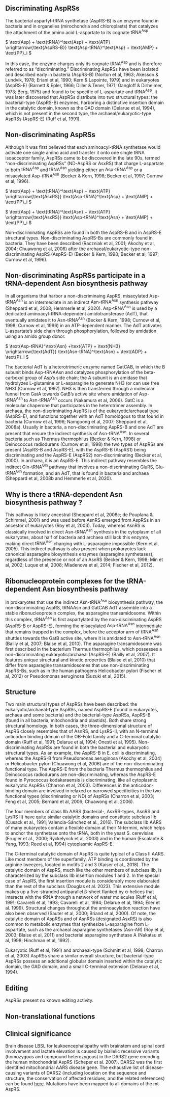 ## Discriminating AspRSs

The bacterial aspartyl-tRNA synthetase (AspRS-B) is an enzyme found in bacteria and in organelles (mirochondria and chloroplasts) that catalyzes the attachment of the amino acid L-aspartate to its cognate $\text{tRNA}^\text{Asp}$. 


$ \text{Asp} + \text{tRNA}^\text{Asp} + \text{ATP} \xrightarrow{\text{AspRS-B}} \text{Asp-tRNA}^\text{Asp} + \text{AMP} + \text{PP}_i  $


In this case, the enzyme charges only its cognate $\text{tRNA}^\text{Asp}$ and is therefore referred to as “discriminating.” Discriminating AspRSs have been isolated and described early in bacteria (AspRS-B) (Norton et al, 1963; Akesson & Lundvik, 1978; Eriani et al, 1990; Kern & Lapointe, 1979) and in eukaryotes (AspRS-E) (Barnett & Epler, 1966; Diller & Tener, 1971; Gangloff & Dirheimer, 1973; Berg, 1975) and found to be specific of L-aspartate and $\text{tRNA}^\text{Asp}$. It was later discovered that AspRSs distribute into two structural types: the bacterial-type (AspRS-B) enzymes, harboring a distinctive insertion domain in the catalytic domain, known as the GAD domain (Delarue et al, 1994), which is not present in the second type, the archaeal/eukaryotic-type AspRSs (AspRS-E) (Ruff et al, 1991). 



## Non-discriminating AspRSs
Although it was first believed that each aminoacyl-tRNA synthetase would activate one single amino acid and transfer it onto one single tRNA isoacceptor family, AspRSs came to be discovered in the late 90s, termed “non-discriminating AspRSs” (ND-AspRS or AsxRS) that charge L-aspartate to both $\text{tRNA}^\text{Asp}$ and $\text{tRNA}^\text{Asn}$ yielding either an $\text{Asp-tRNA}^\text{Asp}$ or a misacylated $\text{Asp-tRNA}^\text{Asn}$ (Becker & Kern, 1998; Becker et al, 1997; Curnow et al, 1996).


$ \text{Asp} + \text{tRNA}^\text{Asp} + \text{ATP} \xrightarrow{\text{AsxRS}} \text{Asp-tRNA}^\text{Asp} + \text{AMP} + \text{PP}_i $



$ \text{Asp} + \text{tRNA}^\text{Asn} + \text{ATP} \xrightarrow{\text{AsxRS}} \text{Asp-tRNA}^\text{Asn} + \text{AMP} + \text{PP}_i $

Non-discriminating AspRSs are found in both the AspRS-B and in AspRS-E structural types. Non-discriminating AspRS-Bs are commonly found in bacteria. They have been described (Raczniak et al, 2001; Akochy et al, 2004; Chuawong et al, 2006) after the archaeal/eukaryotic-type non-discriminating AspRS (AspRS-E) (Becker & Kern, 1998; Becker et al, 1997; Curnow et al, 1996). 

## Non-discriminating AspRSs participate in a tRNA-dependent Asn biosynthesis pathway

In all organisms that harbor a non-discriminaing AspRS, misacylated $\text{Asp-tRNA}^\text{Asn}$ is an intermediate in an indirect $\text{Asn-tRNA}^\text{Asn}$ synthesis pathway (Sheppard et al, 2008; Hemmerle et al, 2020). $\text{Asp-tRNA}^\text{Asn}$ is used by a dedicated aminoacyl-tRNA-dependent amidotransferase (AdT), that eventually amidates it to $\text{Asn-tRNA}^\text{Asn}$ (Becker & Kern, 1998; Curnow et al, 1998; Curnow et al, 1996) in an ATP-dependent manner. The AdT activates L-aspartate’s side chain through phosphorylation, followed by amidation using an amido group donor.

$ \text{Asp-tRNA}^\text{Asn} +\text{ATP} + \text{NH3} \xrightarrow{\text{AdT}} \text{Asn-tRNA}^\text{Asn} + \text{ADP} + \text{P}_i $

The bacterial AdT is a heterotrimeric enzyme named GatCAB, in which the B subunit binds Asp-tRNAAsn and catalyzes phosphorylation of the beta-carboxyl group of Asp’s side chain; the A subunit is an amidase that hydrolyzes L-glutamine or L-asparagine to generate NH3 (or can use free NH3) (Curnow et al, 1997). NH3 is then transferred through a molecular funnel from GatA towards GatB’s active site where amidation of $\text{Asp-tRNA}^\text{Asn}$ to $\text{Asn-tRNA}^\text{Asn}$ occurs (Nakamura et al, 2006). GatC is a molecular chaperone that participates in the heterotrimer assembly. In archaea, the non-discriminating AspRS is of the eukaryotic/archaeal type (AspRS-E), and functions together with an AdT homologous to that found in bacteria (Curnow et al, 1996; Namgoong et al, 2007; Sheppard et al, 2008a).
Usually in bacteria, a non-discriminating AspRS-B and one AdT are present that ensure the indirect synthesis of $\text{Asn-tRNA}^\text{Asn}$. In several bacteria such as Thermus thermophilus (Becker & Kern, 1998) or Deinococcus radiodurans (Curnow et al, 1998) the two types of AspRSs are present (AspRS-B and AspRS-E), with the AspRS-B (AspRS1) being discriminating and the AspRS-E (AspRS2) non-discriminating (Becker et al, 2000). In archaea, it is an AspRS-E.
This indirect pathway resembles the indirect $\text{Gln-tRNA}^\text{Gln}$ pathway that involves a non-discriminating GluRS, $\text{Glu-tRNA}^\text{Gln}$ formation, and an AdT, that is found in bacteria and archaea (Sheppard et al, 2008b and Hemmerle et al, 2020).

## Why is there a tRNA-dependent Asn biosynthesis pathway ?

This pathway is likely ancestral (Sheppard et al, 2008c; de Pouplana & Schimmel, 2001) and was used before AsnRS emerged from AspRSs in an ancestor of eukaryotes (Roy et al, 2003). Today, whereas AsnRS is classically involved in direct $\text{Asn-tRNA}^\text{Asn}$ synthesis in the cytoplasm of all eukaryotes, about half of bacteria and archaea still lack this enzyme, making direct $\text{tRNA}^\text{Asn}$ charging with L-asparagine impossible (Kern et al, 2005). This indirect pathway is also present when prokaryotes lack canonical asparagine biosynthesis enzymes (asparagine synthetases), regardless of the presence or not of an AsnRS (Becker & Kern, 1998; Min et al, 2002; Luque et al, 2008; Mladenova et al, 2014; Fischer et al, 2012). 

## Ribonucleoprotein complexes for the tRNA-dependent Asn biosynthesis pathway

In prokaryotes that use the indirect $\text{Asn-tRNA}^\text{Asn}$ biosynthesis pathway, the non-discriminating AspRS, tRNAAsn and GatCAB AdT assemble into a stable ribonucleoprotein complex, the asparagine transamidosome. Within this complex, $\text{tRNA}^\text{Asn}$ is first aspartylated by the non-disciminating AspRS (AspRS-B or AspRS-E), forming the misacylated $\text{Asp-tRNA}^\text{Asn}$ intermediate that remains trapped in the complex, before the acceptor arm of $\text{tRNA}^\text{Asn}$ shuttles towards the GatB active site, where it is amidated to $\text{Asn-tRNA}^\text{Asn}$ (Bailly et al, 2007; Blaise et al, 2010). The asparagine transamidosome was first described in the bacterium Thermus thermophilus, which possesses a non-discriminating eukaryotic/archaeal (AspRS-E) (Bailly et al, 2007). It features unique structural and kinetic properties (Blaise et al, 2010) that differ from asparagine transamidosomes that use non-discriminating AspRS-Bs, such as in the human pathogens Helicobacter pylori (Fischer et al, 2012) or Pseudomonas aeruginosa (Suzuki et al, 2015).



## Structure

Two main structural types of AspRSs have been described: the eukaryotic/archaeal-type AspRSs, named AspRS-E (found in eukaryotes, archaea and some bacteria) and the bacterial-type AspRSs, AspRS-B (found in all bacteria, mitochondria and plastids). Both share strong structural homology. In both cases, the three-dimensional structure of AspRS closely resembles that of AsnRS, and LysRS-II, with an N-terminal anticodon binding domain of the OB-Fold family and a C-terminal catalytic domain (Ruff et al, 1991; Delarue et al, 1994; Onesti et al, 1995). Non-discriminating AspRSs are found in both the bacterial and eukaryotic structural types. As an example, the AspRS-B in E. coli is discriminating, whereas the AspRS-B from Pseudomonas aeruginosa (Akochy et al, 2004) or Helicobacter pylori (Chuawong et al, 2006) are of the non-discriminating functional type. The AspRS-E from the bacteria Thermus thermophilus and Deinococcus radiodurans are non-discriminating, whereas the AspRS-E found in Pyrococcus kodakaraensis is discriminating, like all cytoplasmic eukaryotic AspRSs (Charron et al, 2003). Differences in the anticodon-binding domain are involved in relaxed or narrowed specificities in the two functional types (discriminating or ND) of AspRSs (Charron et al, 2003; Feng et al, 2005; Bernard et al, 2006; Chuawong et al, 2006).

The four members of class IIb AARS (bacterial-, AsxRS-types, AsnRS and LysRS II) have quite similar catalytic domains and constitute subclass IIb (Cusack et al., 1991; Valencia-Sánchez et al., 2016). The subclass IIb AARS of many eukaryotes contain a flexible domain at their N-termini, which helps to anchor the synthetase onto the tRNA, both in the yeast S. cerevisiae (Frugier et al., 2000; Ryckelynck et al, 2003) and in the human (Escalante & Yang, 1993; Reed et al, 1994) cytoplasmic AspRS-E. 

The C-terminal catalytic domain of AspRS is quite typical of a Class II AARS. Like most members of the superfamily, ATP binding is coordinated by the arginine tweezers, located in motifs 2 and 3 (Kaiser et al., 2018). The catalytic domain of AspRS, much like the other members of subclass IIb, is characterized by the subclass IIb insertion modules 1 and 2. In the special case of AspRS, the first insertion module is considerably more elaborated than the rest of the subclass (Douglas et al. 2023). This extensive module makes up a five-stranded antiparallel β-sheet flanked by α-helices that interacts with the tRNA through a network of water molecules (Ruff et al, 1991; Cavarelli et al, 1993; Cavarelli et al, 1994; Delarue et al, 1994; Eiler et al. 1999). Structural changes throughout the aminoacylation reaction have also been observed (Sauter et al, 2000; Briand et al, 2000). Of note, the catalytic domain of AspRSs and of AsnRSs (designated AsxRS) is also common to metabolic enzymes that synthesize L-asparagine from L-aspartate, such as the archaeal asparagine synthetases (Asn-AR) (Roy et al, 2003; Blaise et al, 2011) and bacterial asparagine synthetase A (Nakatsu et al, 1998; Hinchman et al, 1992).

Eukaryotic (Ruff et al, 1991) and archaeal-type (Schmitt et al, 1998; Charron et al, 2003) AspRSs share a similar overall structure, but bacterial-type AspRSs possess an additional globular domain inserted within the catalytic domain, the GAD domain, and a small C-terminal extension (Delarue et al, 1994).

 

## Editing
AspRSs present no known editing activity.

## Non-translational functions


## Clinical significance

Brain disease LBSL for leukoencephalopathy with brainstem and spinal cord involvement and lactate elevation is caused by
biallelic recessive variants (homozygous and compound heterozygous) in the DARS2 gene encoding the human mitochondrial AspRS (Scheper et al. 2007). DARS2 was the first identified mitochondrial AARS disease gene. The exhaustive list of disease-causing variants of DARS2 (including location on the sequence and structure, the conservation of affected residues, and the related references) can be found [here](http://misynpat.org/misynpat/PageMaker.rvt?name=DARS2). Mutations have been mapped to all domains of the mt-AspRS. 

